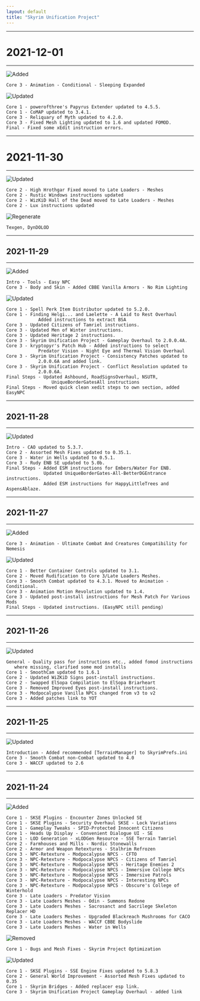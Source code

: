 ```yaml
---
layout: default
title: "Skyrim Unification Project"
---
```


---

# 2021-12-01

---

![Added]
~~~
Core 3 - Animation - Conditional - Sleeping Expanded
~~~

![Updated]
~~~
Core 1 - powerofthree's Papyrus Extender updated to 4.5.5.
Core 1 - CoMAP updated to 3.4.1.
Core 3 - Reliquary of Myth updated to 4.2.0.
Core 3 - Fixed Mesh Lighting updated to 1.6 and updated FOMOD.
Final - Fixed some xEdit instruction errors.
~~~

---

# 2021-11-30

---

![Updated]
~~~
Core 2 - High Hrothgar Fixed moved to Late Loaders - Meshes
Core 2 - Rustic Windows instructions updated
Core 2 - WizKiD Hall of the Dead moved to Late Loaders - Meshes
Core 2 - Lux instructions updated
~~~

![Regenerate]
~~~
Texgen, DynDOLOD
~~~

---

## 2021-11-29

---

![Added]
~~~
Intro - Tools - Easy NPC
Core 3 - Body and Skin - Added CBBE Vanilla Armors - No Rim Lighting
~~~

![Updated]
~~~
Core 1 - Spell Perk Item Distributor updated to 5.2.0.
Core 1 - Finding Helgi... and Laelette - A Laid to Rest Overhaul 
            Added instructions to extract BSA
Core 3 - Updated Citizens of Tamriel instructions.
Core 3 - Updated Men of Winter instructions.
Core 3 - Updated Heritage 2 instructions.
Core 3 - Skyrim Unification Project - Gameplay Overhaul to 2.0.0.4A.
Core 3 - kryptopyr's Patch Hub - Added instructions to select 
            Predator Vision - Night Eye and Thermal Vision Overhaul
Core 3 - Skyrim Unification Project - Consistency Patches updated to 
            2.0.0.6A and added link.
Core 3 - Skyrim Unification Project - Conflict Resolution updated to
            2.0.0.6A.
Final Steps - Updated Ashbound, RoadSignsOverhaul, NSUTR, 
                 UniqueBorderGatesAll instructions
Final Steps - Moved quick clean xedit steps to own section, added EasyNPC
~~~

---

## 2021-11-28

---

![Updated]
~~~
Intro - CAO updated to 5.3.7.
Core 2 - Assorted Mesh Fixes updated to 0.35.1.
Core 3 - Water in Wells updated to 0.5.1.
Core 3 - Rudy ENB SE updated to 5.0b.
Final Steps - Added ESM instructions for Embers/Water For ENB.
              Updated UniqueBorderGates-All-BetterDGEntrance instructions.
              Added ESM instructions for HappyLittleTrees and AspensAblaze.
~~~

---

## 2021-11-27

---

![Added]
~~~
Core 3 - Animation - Ultimate Combat And Creatures Compatibility for Nemesis
~~~

![Updated]
~~~
Core 1 - Better Container Controls updated to 3.1.
Core 2 - Moved Rudification to Core 3/Late Loaders Meshes.
Core 3 - Smooth Combat updated to 4.3.1. Moved to Animation - Conditional.
Core 3 - Animation Motion Revolution updated to 1.4.
Core 3 - Updated post-install instructions for Mesh Patch For Various Mods
Final Steps - Updated instructions. (EasyNPC still pending)
~~~

---

## 2021-11-26

---

![Updated]
~~~
General - Quality pass for instructions etc., added fomod instructions
   where missing, clarified some mod installs
Core 1 - SmoothCam updated to 1.6.1
Core 2 - Updated WiZKiD Signs post-install instructions.
Core 2 - Swapped ElSopa Compilation to ElSopa Briarheart
Core 3 - Removed Improved Eyes post-install instructions.
Core 3 - Modpocalypse Vanilla NPCs changed from v3 to v2
Core 3 - Added patches link to YOT
~~~

---

## 2021-11-25

---

![Updated]
~~~
Introduction - Added recommended [TerrainManager] to SkyrimPrefs.ini 
Core 3 - Smooth Combat non-Combat updated to 4.0
Core 3 - WACCF updated to 2.6
~~~

---

## 2021-11-24

---

![Added]
~~~
Core 1 - SKSE Plugins - Encounter Zones Unlocked SE
Core 1 - SKSE Plugins - Security Overhaul SKSE - Lock Variations
Core 1 - Gameplay Tweaks - SPID-Protected Innocent Citizens
Core 1 - Heads Up Display - Convenient Dialogue UI - SE
Core 1 - LOD Generation - xLODGen Resource - SSE Terrain Tamriel
Core 2 - Farmhouses and Mills - Nordic Stonewalls
Core 2 - Armor and Weapon Retextures - Stalhrim Refrozen
Core 3 - NPC-Retexture - Modpocalypse NPCS - CFTO
Core 3 - NPC-Retexture - Modpocalypse NPCS - Citizens of Tamriel
Core 3 - NPC-Retexture - Modpocalypse NPCS - Heritage Enemies 2
Core 3 - NPC-Retexture - Modpocalypse NPCS - Immersive College NPCs
Core 3 - NPC-Retexture - Modpocalypse NPCS - Immersive Patrols
Core 3 - NPC-Retexture - Modpocalypse NPCS - Interesting NPCs
Core 3 - NPC-Retexture - Modpocalypse NPCS - Obscure's College of Winterhold
Core 3 - Late Loaders - Predator Vision
Core 3 - Late Loaders Meshes - Odin - Summons Redone
Core 3 - Late Loaders Meshes - Sacrosanct and Sacrilege Skeleton Replacer HD
Core 3 - Late Loaders Meshes - Upgraded Blackreach Mushrooms for CACO
Core 3 - Late Loaders Meshes - WACCF CBBE Bodyslide
Core 3 - Late Loaders Meshes - Water in Wells
~~~

![Removed]
~~~
Core 1 - Bugs and Mesh Fixes - Skyrim Project Optimization
~~~

![Updated]
~~~
Core 1 - SKSE Plugins - SSE Engine Fixes updated to 5.8.3
Core 2 - General World Improvement - Assorted Mesh Fixes updated to 0.35
Core 1 - Skyrim Bridges - Added replacer esp link.
Core 3 - Skyrim Unification Project Gameplay Overhaul - added link
~~~


[added]: https://img.shields.io/badge/Added-006000?style=for-the-badge
[regenerate]: https://img.shields.io/badge/Regenerate-important?style=for-the-badge
[updated]: https://img.shields.io/badge/Updated-informational?style=for-the-badge
[removed]: https://img.shields.io/badge/Removed-critical?style=for-the-badge

